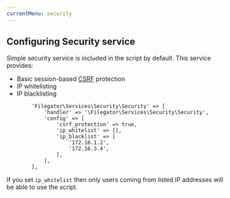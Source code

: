 ```yaml
---
currentMenu: security
---
```


## Configuring Security service

Simple security service is included in the script by default. This service provides:

- Basic session-based [CSRF](https://en.wikipedia.org/wiki/Cross-site_request_forgery) protection
- IP whitelisting
- IP blacklisting

```
        'Filegator\Services\Security\Security' => [
            'handler' => '\Filegator\Services\Security\Security',
            'config' => [
                'csrf_protection' => true,
                'ip_whitelist' => [],
                'ip_blacklist' => [
                    '172.16.1.2',
                    '172.16.3.4',
                ],
            ],
        ],
```

If you set ```ip_whitelist``` then only users coming from listed IP addresses will be able to use the script.
